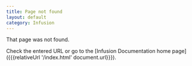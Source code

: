 ```yaml
---
title: Page not found
layout: default
category: Infusion
---
```


That page was not found.

Check the entered URL or go to the [Infusion Documentation home page]({{{relativeUrl '/index.html' document.url}}}).

